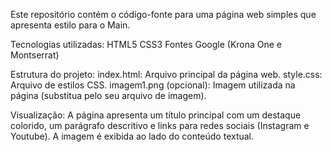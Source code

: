 Este repositório contém o código-fonte para uma página web simples que apresenta estilo para o Main.

Tecnologias utilizadas:
HTML5
CSS3
Fontes Google (Krona One e Montserrat)

Estrutura do projeto:
index.html: Arquivo principal da página web.
style.css: Arquivo de estilos CSS.
imagem1.png (opcional): Imagem utilizada na página (substitua pelo seu arquivo de imagem).

Visualização: A página apresenta um título principal com um destaque colorido, um parágrafo descritivo e links para redes sociais (Instagram e Youtube). A imagem é exibida ao lado do conteúdo textual.
